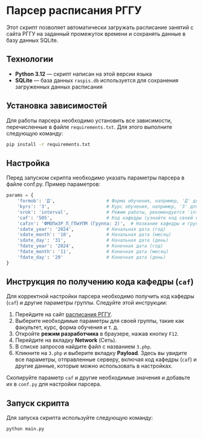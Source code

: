 # Парсер расписания РГГУ

Этот скрипт позволяет автоматически загружать расписание занятий с сайта РГГУ на заданный промежуток времени и сохранять данные в базу данных SQLite.

## Технологии

- **Python 3.12** — скрипт написан на этой версии языка
- **SQLite** — база данных `raspis.db` используется для сохранения загруженных данных расписания

## Установка зависимостей

Для работы парсера необходимо установить все зависимости, перечисленные в файле `requirements.txt`. Для этого выполните следующую команду:

```bash
pip install -r requirements.txt
```

## Настройка

Перед запуском скрипта необходимо указать параметры парсера в файле conf.py. Пример параметров:

```python
params = {
    'formob': 'Д',                   # Форма обучения, например, 'Д' для дневной формы
    'kyrs': '3',                     # Курс обучения, например, '3' для третьего курса
    'srok': 'interval',              # Режим работы, рекомендуется 'interval' для гибкого выбора даты
    'caf': '505',                    # Код кафедры (узнайте код своей кафедры на сайте)
    'cafzn': 'ФМОПиЗР_П_ГПиУПМ (Группа: 2)',  # Название кафедры и группа
    'sdate_year': '2024',            # Начальная дата (год)
    'sdate_month': '10',             # Начальная дата (месяц)
    'sdate_day': '31',               # Начальная дата (день)
    'fdate_year': '2024',            # Конечная дата (год)
    'fdate_month': '11',             # Конечная дата (месяц)
    'fdate_day': '29'                # Конечная дата (день)
}
```

## Инструкция по получению кода кафедры (`caf`)

Для корректной настройки парсера необходимо получить код кафедры (`caf`) и другие параметры группы. Следуйте этой инструкции:

1. Перейдите на сайт [расписания РГГУ](https://raspis.rggu.ru).
2. Выберите необходимые параметры для своей группы, такие как факультет, курс, форма обучения и т. д.
3. Откройте **режим разработчика** в браузере, нажав кнопку `F12`.
4. Перейдите на вкладку **Network** (Сеть).
5. В списке запросов найдите файл с названием `3.php`.
6. Кликните на `3.php` и выберите вкладку **Payload**. Здесь вы увидите все параметры, отправленные серверу, включая код кафедры (`caf`) и другие данные, которые можно использовать в настройках.

Скопируйте параметр `caf` и другие необходимые значения и добавьте их в `conf.py` для настройки парсера.

## Запуск скрипта
Для запуска скрипта используйте следующую команду:

```bash
python main.py
```

